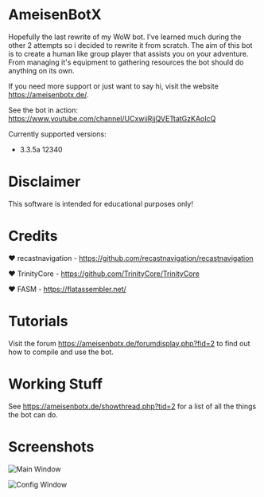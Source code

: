 # AmeisenBotX

Hopefully the last rewrite of my WoW bot. I've learned much during the other 2 attempts so i decided to rewrite it from scratch. The aim of this bot is to create a human like group player that assists you on your adventure. From managing it's equipment to gathering resources the bot should do anything on its own.

If you need more support or just want to say hi, visit the website https://ameisenbotx.de/.

See the bot in action: https://www.youtube.com/channel/UCxwiiRjjQVETtatGzKAoIcQ

Currently supported versions:

* 3.3.5a 12340

# Disclaimer

This software is intended for educational purposes only!

# Credits

❤️ recastnavigation - https://github.com/recastnavigation/recastnavigation

❤️ TrinityCore - https://github.com/TrinityCore/TrinityCore

❤️ FASM - https://flatassembler.net/

# Tutorials

Visit the forum https://ameisenbotx.de/forumdisplay.php?fid=2 to find out how to compile and use the bot.

# Working Stuff

See https://ameisenbotx.de/showthread.php?tid=2 for a list of all the things the bot can do.

# Screenshots

![Main Window](https://raw.githubusercontent.com/Jnnshschl/AmeisenBotX/master/images/mainWindow.PNG "Main Window")

![Config Window](https://raw.githubusercontent.com/Jnnshschl/AmeisenBotX/master/images/configWindow.PNG "Config Window")

